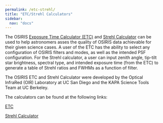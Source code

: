 ```yaml
---
permalink: /etc-strehl/
title: "ETC/Strehl Calculators"
sidebar:
  nav: "docs"
---
```


The OSIRIS <a href="https://oirlab.ucsd.edu/osiris/etc/" target="_blank">Exposure Time Calculator (ETC)</a> and <a href="http://bhs.astro.berkeley.edu:8501/" target="_blank">Strehl Calculator</a> can be used to help astronomers asses
the quality of OSIRIS data achievable for their given science cases. A user of the ETC has the ability to
select any configuration of OSIRIS filters and modes, as well as the intended PSF configuration. For the
Strehl calculator, a user can input zenith angle, tip-tilt star brightness, spectral type, and
intended exposure time (from the ETC) to generate a table of Strehl ratios and FWHMs as a function of filter.

The OSIRIS ETC and Strehl Calculator were developed by the Optical InfraRed (OIR) Laboratory at
UC San Diego and the KAPA Science Tools Team at UC Berkeley.

The calculators can be found at the following links:

<a href="https://oirlab.ucsd.edu/osiris/etc/" target="_blank">ETC</a>

<a href="http://bhs.astro.berkeley.edu:8501/" target="_blank">Strehl Calculator</a>



